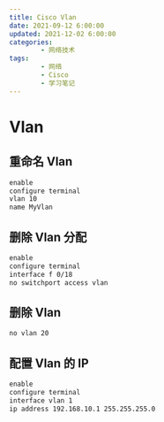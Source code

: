 ```yaml
---
title: Cisco Vlan 
date: 2021-09-12 6:00:00
updated: 2021-12-02 6:00:00
categories:
        - 网络技术
tags:
        - 网络
        - Cisco
        - 学习笔记
---
```


# Vlan

## 重命名 Vlan

```txt
enable
configure terminal
vlan 10
name MyVlan
```

## 删除 Vlan 分配

```txt
enable
configure terminal
interface f 0/18
no switchport access vlan
```

## 删除 Vlan

```txt
no vlan 20
```

## 配置 Vlan 的 IP 

```txt
enable
configure terminal
interface vlan 1
ip address 192.168.10.1 255.255.255.0
```
